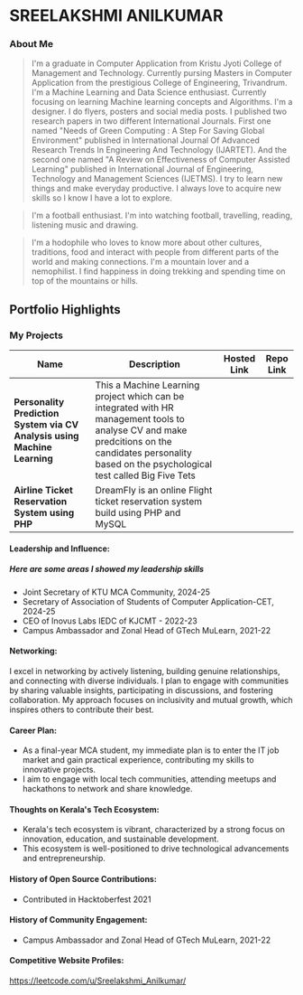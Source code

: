 # SREELAKSHMI ANILKUMAR

### About Me

> I'm a graduate in Computer Application from Kristu Jyoti College of Management and Technology. Currently pursing Masters in Computer Application from the prestigious College of Engineering, Trivandrum.
>  I'm a Machine Learning and Data Science enthusiast. Currently focusing on learning Machine learning concepts and Algorithms. 
> I'm a designer. I do flyers, posters and social media posts.
> I published two research papers in two different International Journals. 
First one named "Needs of Green Computing : A Step For Saving Global Environment" published in International Journal Of Advanced Research Trends In Engineering And Technology (IJARTET).
And the second one named "A Review on Effectiveness of Computer Assisted Learning" published in International Journal of Engineering, Technology and Management Sciences (IJETMS). 
> I try to learn new things and make everyday productive. I always love to acquire new skills so I know I have a lot to explore. 

> I'm a football enthusiast. I'm into watching football, travelling, reading, listening music and drawing. 

> I'm a hodophile who loves to know more about other cultures, traditions, food and interact with people from different parts of the world and making connections. I'm a mountain lover and a nemophilist. I find happiness in doing trekking and spending time on top of the mountains or hills.


## Portfolio Highlights

### My Projects

| Name                | Description                                                               | Hosted Link                              | Repo Link                                                      |
|---------------------|---------------------------------------------------------------------------|------------------------------------------|----------------------------------------------------------------|
| **Personality Prediction System via CV Analysis using Machine Learning**  | This a Machine Learning project which can be integrated with HR management tools to analyse CV and make predcitions on the candidates personality based on the psychological test called Big Five Tets                                          |     |              |
| **Airline Ticket Reservation System using PHP**  | DreamFly is an online Flight ticket reservation system build using PHP and MySQL                                 |   |              |

#### Leadership and Influence:
##### Here are some areas I showed my leadership skills
- Joint Secretary of KTU MCA Community, 2024-25
- Secretary of Association of Students of Computer Application-CET, 2024-25
- CEO of Inovus Labs IEDC of KJCMT - 2022-23
- Campus Ambassador and Zonal Head of GTech MuLearn, 2021-22

#### Networking:

I excel in networking by actively listening, building genuine relationships, and connecting with diverse individuals. I plan to engage with communities by sharing valuable insights, participating in discussions, and fostering collaboration. My approach focuses on inclusivity and mutual growth, which inspires others to contribute their best.


#### Career Plan:

- As a final-year MCA student, my immediate plan is to enter the IT job market and gain practical experience, contributing my skills to innovative projects.
- I aim to engage with local tech communities, attending meetups and hackathons to network and share knowledge.

#### Thoughts on Kerala's Tech Ecosystem:

- Kerala's tech ecosystem is vibrant, characterized by a strong focus on innovation, education, and sustainable development.
-  This ecosystem is well-positioned to drive technological advancements and entrepreneurship.

#### History of Open Source Contributions:

- Contributed in Hacktoberfest 2021
  
#### History of Community Engagement:

- Campus Ambassador and Zonal Head of GTech MuLearn, 2021-22


#### Competitive Website Profiles:

https://leetcode.com/u/Sreelakshmi_Anilkumar/
